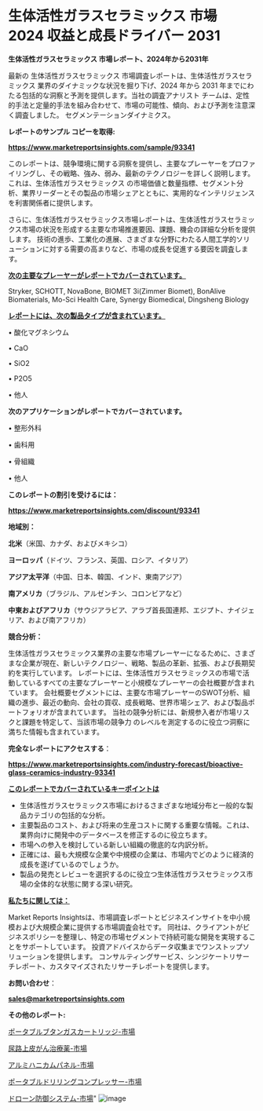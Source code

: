 # 生体活性ガラスセラミックス 市場 2024 収益と成長ドライバー 2031

<strong>生体活性ガラスセラミックス 市場レポート、2024年から2031年</strong>

最新の 生体活性ガラスセラミックス 市場調査レポートは、生体活性ガラスセラミックス 業界のダイナミックな状況を掘り下げ、2024 年から 2031 年までにわたる包括的な洞察と予測を提供します。当社の調査アナリスト チームは、定性的手法と定量的手法を組み合わせて、市場の可能性、傾向、および予測を注意深く調査しました。 セグメンテーションダイナミクス。



<strong>レポートのサンプル コピーを取得:</strong> <a href=https://www.marketreportsinsights.com/sample/93341>

<strong><u>https://www.marketreportsinsights.com/sample/93341</u></strong></a>

このレポートは、競争環境に関する洞察を提供し、主要なプレーヤーをプロファイリングし、その戦略、強み、弱み、最新のテクノロジーを詳しく説明します。 これは、生体活性ガラスセラミックス の市場価値と数量指標、セグメント分析、業界リーダーとその製品の市場シェアとともに、実用的なインテリジェンスを利害関係者に提供します。

さらに、生体活性ガラスセラミックス市場レポートは、生体活性ガラスセラミックス市場の状況を形成する主要な市場推進要因、課題、機会の詳細な分析を提供します。 技術の進歩、工業化の進展、さまざまな分野にわたる人間工学的ソリューションに対する需要の高まりなど、市場の成長を促進する要因を調査します。



<strong><u>次の主要なプレーヤーがレポートでカバーされています。</u></strong>

Stryker, SCHOTT, NovaBone, BIOMET 3i(Zimmer Biomet), BonAlive Biomaterials, Mo-Sci Health Care, Synergy Biomedical, Dingsheng Biology



<strong><u><b>レポートには、次の製品タイプが含まれています。</b></u></strong>

• 酸化マグネシウム

• CaO

• SiO2

• P2O5

• 他人



<strong><b>次のアプリケーションがレポートでカバーされています。</b></strong>

• 整形外科

• 歯科用

• 骨組織

• 他人



<strong><b>このレポートの割引を受けるには：</b></strong><a href=https://www.marketreportsinsights.com/discount/93341>

<strong><u>https://www.marketreportsinsights.com/discount/93341</u></strong></a>



<strong>地域別：</strong>



<strong>北米</strong>（米国、カナダ、およびメキシコ）



<strong>ヨーロッパ</strong>（ドイツ、フランス、英国、ロシア、イタリア）



<strong>アジア太平洋</strong>（中国、日本、韓国、インド、東南アジア）



<strong>南アメリカ</strong>（ブラジル、アルゼンチン、コロンビアなど）



<strong>中東およびアフリカ</strong>（サウジアラビア、アラブ首長国連邦、エジプト、ナイジェリア、および南アフリカ）



<strong>競合分析：</strong>

生体活性ガラスセラミックス業界の主要な市場プレーヤーになるために、さまざまな企業が現在、新しいテクノロジー、戦略、製品の革新、拡張、および長期契約を実行しています。 レポートには、生体活性ガラスセラミックスの市場で活動しているすべての主要なプレーヤーと小規模なプレーヤーの会社概要が含まれています。 会社概要セグメントには、主要な市場プレーヤーのSWOT分析、組織の進歩、最近の動向、会社の買収、成長戦略、世界市場シェア、および製品ポートフォリオが含まれています。 当社の競争分析には、新規参入者が市場リスクと課題を特定して、当該市場の競争力 のレベルを測定するのに役立つ洞察に満ちた情報も含まれています。



<strong>完全なレポートにアクセスする</strong>：

<a href=https://www.marketreportsinsights.com/industry-forecast/bioactive-glass-ceramics-industry-93341>

<strong><u>https://www.marketreportsinsights.com/industry-forecast/bioactive-glass-ceramics-industry-93341</u></strong></a>



<strong><u><b>このレポートでカバーされているキーポイントは</b></u></strong>
<ul>
  <li>生体活性ガラスセラミックス市場におけるさまざまな地域分布と一般的な製品カテゴリの包括的な分析。</li>
  <li>主要製品のコスト、および将来の生産コストに関する重要な情報。これは、業界向けに開発中のデータベースを修正するのに役立ちます。</li>
  <li>市場への参入を検討している新しい組織の徹底的な内訳分析。</li>
  <li>正確には、最も大規模な企業や中規模の企業は、市場内でどのように経済的成長を遂げているのでしょうか。</li>
  <li>製品の発売とレビューを選択するのに役立つ生体活性ガラスセラミックス市場の全体的な状態に関する深い研究。</li>
</ul>


<strong><u><b>私たちに関しては：</b></u></strong>

Market Reports Insightsは、市場調査レポートとビジネスインサイトを中小規模および大規模企業に提供する市場調査会社です。 同社は、クライアントがビジネスポリシーを整理し、特定の市場セグメントで持続可能な開発を実現することをサポートしています。 投資アドバイスからデータ収集までワンストップソリューションを提供します。 コンサルティングサービス、シンジケートリサーチレポート、カスタマイズされたリサーチレポートを提供します。



<strong><b>お問い合わせ</b></strong>：

<a href=mailto:sales@marketreportsinsights.com>

<strong><u>sales@marketreportsinsights.com</u></strong></a>



<strong>その他のレポート:</strong>

<a href=https://www.linkedin.com/pulse/ポータブルブタンガスカートリッジ-市場-2023-swot-分析と最新イノベーション-t8x4f/>ポータブルブタンガスカートリッジ-市場</a>

<a href=https://www.linkedin.com/pulse/尿路上皮がん治療薬-市場-2030-年までの需要に焦点を当てた-2023-年調査レポート-0kkwf/>尿路上皮がん治療薬-市場</a>

<a href=https://www.linkedin.com/pulse/アルミハニカムパネル-市場-2023-総利益と主要ベンダー-2030-mmwkf/>アルミハニカムパネル-市場</a>

<a href=https://www.linkedin.com/pulse/ポータブルドリリングコンプレッサー-市場-2023-年のダイナミクスとビジネストレンド-rjsrc/>ポータブルドリリングコンプレッサー-市場</a>

<a href=https://www.linkedin.com/pulse/ドローン防御システム-市場-2023-総合分析と事業成長戦略-2030-0zcvf/>ドローン防御システム-市場</a>"
![image](https://github.com/gayatriri2/Market-Trends/assets/166717496/dde03a9e-79c0-4d15-a54e-662a65cadd00)
